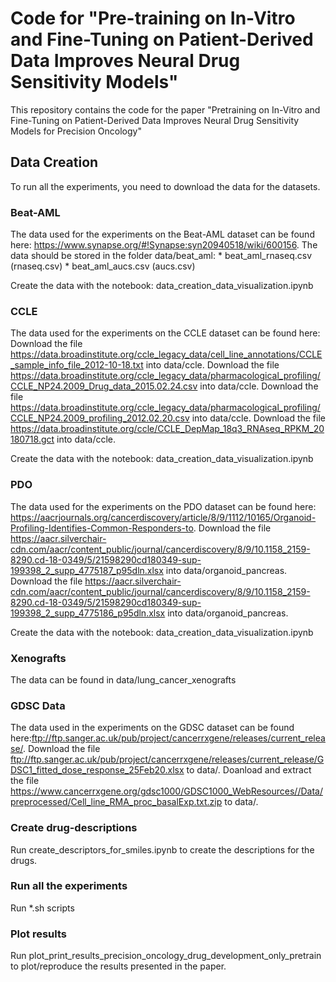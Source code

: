 # Code for "Pre-training on In-Vitro and Fine-Tuning on Patient-Derived Data Improves Neural Drug Sensitivity Models"
This repository contains the code for the paper "Pretraining on In-Vitro and Fine-Tuning on Patient-Derived Data Improves Neural Drug Sensitivity Models for Precision Oncology"


## Data Creation
To run all the experiments, you need to download the data for the datasets.

### Beat-AML
The data used for the experiments on the Beat-AML dataset can be found here: https://www.synapse.org/#!Synapse:syn20940518/wiki/600156.
The data should be stored in the folder data/beat_aml:
    * beat_aml_rnaseq.csv (rnaseq.csv)
    * beat_aml_aucs.csv   (aucs.csv)
    
Create the data with the notebook: data_creation_data_visualization.ipynb

### CCLE
The data used for the experiments on the CCLE dataset can be found here:
Download the file https://data.broadinstitute.org/ccle_legacy_data/cell_line_annotations/CCLE_sample_info_file_2012-10-18.txt into data/ccle.
Download the file https://data.broadinstitute.org/ccle_legacy_data/pharmacological_profiling/CCLE_NP24.2009_Drug_data_2015.02.24.csv into data/ccle.
Download the file https://data.broadinstitute.org/ccle_legacy_data/pharmacological_profiling/CCLE_NP24.2009_profiling_2012.02.20.csv into data/ccle.
Download the file https://data.broadinstitute.org/ccle/CCLE_DepMap_18q3_RNAseq_RPKM_20180718.gct into data/ccle.

Create the data with the notebook: data_creation_data_visualization.ipynb

### PDO
The data used for the experiments on the PDO dataset can be found here: https://aacrjournals.org/cancerdiscovery/article/8/9/1112/10165/Organoid-Profiling-Identifies-Common-Responders-to.
Download the file https://aacr.silverchair-cdn.com/aacr/content_public/journal/cancerdiscovery/8/9/10.1158_2159-8290.cd-18-0349/5/21598290cd180349-sup-199398_2_supp_4775187_p95dln.xlsx into data/organoid_pancreas.
Download the file https://aacr.silverchair-cdn.com/aacr/content_public/journal/cancerdiscovery/8/9/10.1158_2159-8290.cd-18-0349/5/21598290cd180349-sup-199398_2_supp_4775186_p95dln.xlsx into data/organoid_pancreas.

Create the data with the notebook: data_creation_data_visualization.ipynb

### Xenografts
The data can be found in data/lung_cancer_xenografts

### GDSC Data
The data used in the experiments on the GDSC dataset can be found here:ftp://ftp.sanger.ac.uk/pub/project/cancerrxgene/releases/current_release/.
Download the file ftp://ftp.sanger.ac.uk/pub/project/cancerrxgene/releases/current_release/GDSC1_fitted_dose_response_25Feb20.xlsx to data/.
Doanload and extract the file https://www.cancerrxgene.org/gdsc1000/GDSC1000_WebResources//Data/preprocessed/Cell_line_RMA_proc_basalExp.txt.zip to data/.

### Create drug-descriptions
Run create_descriptors_for_smiles.ipynb to create the descriptions for the drugs.


### Run all the experiments
Run *.sh scripts

### Plot results
Run plot_print_results_precision_oncology_drug_development_only_pretrain to plot/reproduce the results presented in the paper.
